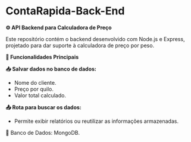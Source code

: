 # ContaRapida-Back-End
**⚙️ API Backend para Calculadora de Preço**

Este repositório contém o backend desenvolvido com Node.js e Express, projetado para dar suporte à calculadora de preço por peso. 

**🚀 Funcionalidades Principais**

**📥 Salvar dados no banco de dados:**
- Nome do cliente.
- Preço por quilo.
- Valor total calculado.

**📤 Rota para buscar os dados:**
- Permite exibir relatórios ou reutilizar as informações armazenadas.

💾 Banco de Dados: MongoDB.


